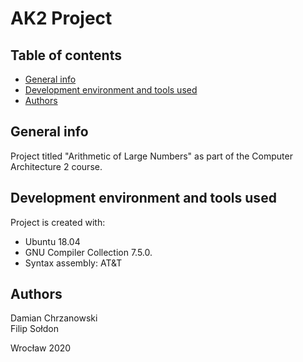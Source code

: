 # AK2 Project

## Table of contents
* [General info](#general-info)
* [Development environment and tools used](#environment)
* [Authors](#authors)

## General info
Project titled "Arithmetic of Large Numbers" as part of the Computer Architecture 2 course.
	
## Development environment and tools used
Project is created with:
* Ubuntu 18.04
* GNU Compiler Collection 7.5.0.
* Syntax assembly: AT\&T 	
	
## Authors
Damian Chrzanowski <br />
Filip Sołdon <br />

Wrocław 2020
